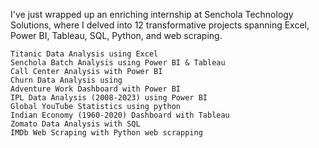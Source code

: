 I've just wrapped up an enriching internship at Senchola Technology Solutions, where I delved into 12 transformative projects spanning Excel, Power BI, Tableau, SQL, Python, and web scraping. 
        
    Titanic Data Analysis using Excel
    Senchola Batch Analysis using Power BI & Tableau
    Call Center Analysis with Power BI
    Churn Data Analysis using 
    Adventure Work Dashboard with Power BI
    IPL Data Analysis (2008-2023) using Power BI
    Global YouTube Statistics using python
    Indian Economy (1960-2020) Dashboard with Tableau
    Zomato Data Analysis with SQL 
    IMDb Web Scraping with Python web scrapping
